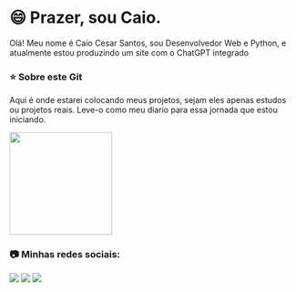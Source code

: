 <h1>&#128516; Prazer, sou Caio.</h1>
<p> Olá! Meu nome é Caio Cesar Santos, sou Desenvolvedor Web e Python, e atualmente estou produzindo um site com o ChatGPT integrado</p>
<body>
  <h3>&#11088; Sobre este Git</h3>
  <p>Aqui é onde estarei colocando meus projetos, sejam eles apenas estudos ou projetos reais. Leve-o como meu diario para essa jornada que estou iniciando.</p>
<div>
<a href="https://github.com/Magrelaio?tab=repositories">
<img height="180em" src="https://github-readme-stats.vercel.app/api/top-langs/?username=Magrelaio&layout=compact&langs_count=7&theme=dracula"/>
</a>
</div>
<div>
  <h3>📷 Minhas redes sociais:</h3>
<a href="https://instagram.com/caio_feipa" target="_blank"><img src="https://img.shields.io/badge/-Instagram-%23E4405F?style=for-the-badge&logo=instagram&logoColor=white" target="_blank"></a>
<a href = "mailto:caiocesar2004gfgff@gmail.com"><img src="https://img.shields.io/badge/Gmail-D14836?style=for-the-badge&logo=gmail&logoColor=white" target="_blank"></a>
<a href="https://www.linkedin.com/in/caio-cesar-santos-930b3823b" target="_blank"><img src="https://img.shields.io/badge/-LinkedIn-%230077B5?style=for-the-badge&logo=linkedin&logoColor=white" target="_blank"></a>
</div>
</body>
